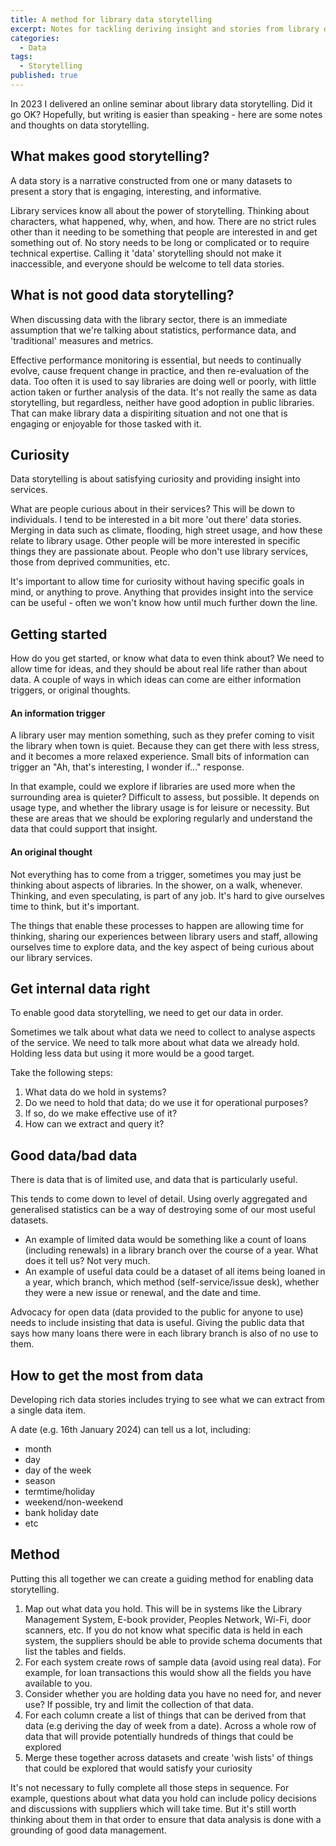 ```yaml
---
title: A method for library data storytelling
excerpt: Notes for tackling deriving insight and stories from library data
categories:
  - Data
tags:
  - Storytelling
published: true
---
```


In 2023 I delivered an online seminar about library data storytelling. Did it go OK? Hopefully, but writing is easier than speaking - here are some notes and thoughts on data storytelling.

## What makes good storytelling?

A data story is a narrative constructed from one or many datasets to present a story that is engaging, interesting, and informative.

Library services know all about the power of storytelling. Thinking about characters, what happened, why, when, and how. There are no strict rules other than it needing to be something that people are interested in and get something out of. No story needs to be long or complicated or to require technical expertise. Calling it 'data' storytelling should not make it inaccessible, and everyone should be welcome to tell data stories.

## What is not good data storytelling?

When discussing data with the library sector, there is an immediate assumption that we're talking about statistics, performance data, and 'traditional' measures and metrics. 

Effective performance monitoring is essential, but needs to continually evolve, cause frequent change in practice, and then re-evaluation of the data. Too often it is used to say libraries are doing well or poorly, with little action taken or further analysis of the data. It's not really the same as data storytelling, but regardless, neither have good adoption in public libraries. That can make library data a dispiriting situation and not one that is engaging or enjoyable for those tasked with it.

## Curiosity

Data storytelling is about satisfying curiosity and providing insight into services.

What are people curious about in their services? This will be down to individuals. I tend to be interested in a bit more 'out there' data stories. Merging in data such as climate, flooding, high street usage, and how these relate to library usage. Other people will be more interested in specific things they are passionate about. People who don't use library services, those from deprived communities, etc.

It's important to allow time for curiosity without having specific goals in mind, or anything to prove. Anything that provides insight into the service can be useful - often we won't know how until much further down the line. 

## Getting started

How do you get started, or know what data to even think about? We need to allow time for ideas, and they should be about real life rather than about data. A couple of ways in which ideas can come are either information triggers, or original thoughts.

#### An information trigger

A library user may mention something, such as they prefer coming to visit the library when town is quiet. Because they can get there with less stress, and it becomes a more relaxed experience. Small bits of information can trigger an "Ah, that's interesting, I wonder if..." response.

In that example, could we explore if libraries are used more when the surrounding area is quieter? Difficult to assess, but possible. It depends on usage type, and whether the library usage is for leisure or necessity. But these are areas that we should be exploring regularly and understand the data that could support that insight.

#### An original thought

Not everything has to come from a trigger, sometimes you may just be thinking about aspects of libraries. In the shower, on a walk, whenever. Thinking, and even speculating, is part of any job. It's hard to give ourselves time to think, but it's important.

The things that enable these processes to happen are allowing time for thinking, sharing our experiences between library users and staff, allowing ourselves time to explore data, and the key aspect of being curious about our library services.

## Get internal data right

To enable good data storytelling, we need to get our data in order.

Sometimes we talk about what data we need to collect to analyse aspects of the service. We need to talk more about what data we already hold. Holding less data but using it more would be a good target.

Take the following steps:

1. What data do we hold in systems?
2. Do we need to hold that data; do we use it for operational purposes?
3. If so, do we make effective use of it?
4. How can we extract and query it?

## Good data/bad data

There is data that is of limited use, and data that is particularly useful.

This tends to come down to level of detail. Using overly aggregated and generalised statistics can be a way of destroying some of our most useful datasets.

- An example of limited data would be something like a count of loans (including renewals) in a library branch over the course of a year. What does it tell us? Not very much.
- An example of useful data could be a dataset of all items being loaned in a year, which branch, which method (self-service/issue desk), whether they were a new issue or renewal, and the date and time.

Advocacy for open data (data provided to the public for anyone to use) needs to include insisting that data is useful. 
Giving the public data that says how many loans there were in each library branch is also of no use to them.

## How to get the most from data

Developing rich data stories includes trying to see what we can extract from a single data item.

A date (e.g. 16th January 2024) can tell us a lot, including:

- month
- day
- day of the week
- season
- termtime/holiday
- weekend/non-weekend
- bank holiday date
- etc

## Method

Putting this all together we can create a guiding method for enabling data storytelling.

1. Map out what data you hold. This will be in systems like the Library Management System, E-book provider, Peoples Network, Wi-Fi, door scanners, etc. If you do not know what specific data is held in each system, the suppliers should be able to provide schema documents that list the tables and fields.
2. For each system create rows of sample data (avoid using real data). For example, for loan transactions this would show all the fields you have available to you.
3. Consider whether you are holding data you have no need for, and never use? If possible, try and limit the collection of that data.
4. For each column create a list of things that can be derived from that data (e.g deriving the day of week from a date). Across a whole row of data that will provide potentially hundreds of things that could be explored
5. Merge these together across datasets and create 'wish lists' of things that could be explored that would satisfy your curiosity

It's not necessary to fully complete all those steps in sequence. For example, questions about what data you hold can include policy decisions and discussions with suppliers which will take time. But it's still worth thinking about them in that order to ensure that data analysis is done with a grounding of good data management.
